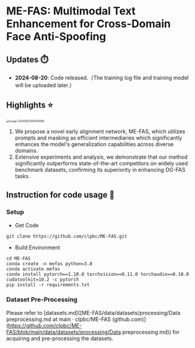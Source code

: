 # ME-FAS: Multimodal Text Enhancement for Cross-Domain Face Anti-Spoofing

## Updates ⏱️

- **2024-08-20**: Code released.（The training log file and training model will be uploaded later.）

## Highlights ⭐

<img src="https://clpbc-pic.oss-cn-nanjing.aliyuncs.com/img/202408210915632.png" alt="image-20240821091504565" style="zoom:50%;" />

1. We propose a novel early alignment network, ME-FAS, which utilizes prompts and masking as efficient intermediaries which significantly enhances the model's generalization capabilities across diverse domains.
2.  Extensive experiments and analysis, we demonstrate that our method significantly outperforms state-of-the-art competitors on widely used benchmark datasets, confirming its superiority in enhancing DG-FAS tasks.

## Instruction for code usage 📄

### **Setup**

- Get Code

```shell
git clone https://github.com/clpbc/ME-FAS.git
```

- Build Environment

```shell
cd ME-FAS
conda create -n mefas python=3.8
conda activate mefas
conda install pytorch==1.10.0 torchvision==0.11.0 torchaudio==0.10.0 cudatoolkit=10.2 -c pytorch
pip install -r requirements.txt
```

### Dataset Pre-Processing

Please refer to [datasets.md]([ME-FAS/data/datasets/processing/Data preprocessing.md at main · clpbc/ME-FAS (github.com)](https://github.com/clpbc/ME-FAS/blob/main/data/datasets/processing/Data preprocessing.md)) for acquiring and pre-processing the datasets.